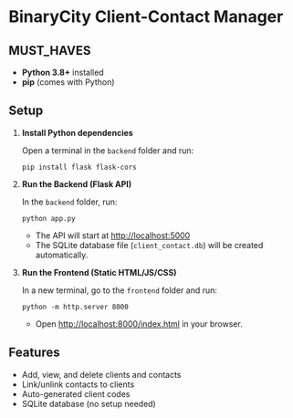 # BinaryCity Client-Contact Manager

## MUST_HAVES

- **Python 3.8+** installed
- **pip** (comes with Python)

## Setup

1. **Install Python dependencies**

   Open a terminal in the `backend` folder and run:

   ```
   pip install flask flask-cors
   ```

2. **Run the Backend (Flask API)**

   In the `backend` folder, run:

   ```
   python app.py
   ```

   - The API will start at [http://localhost:5000](http://localhost:5000)
   - The SQLite database file (`client_contact.db`) will be created automatically.

3. **Run the Frontend (Static HTML/JS/CSS)**

   In a new terminal, go to the `frontend` folder and run:

   ```
   python -m http.server 8000
   ```

   - Open [http://localhost:8000/index.html](http://localhost:8000/index.html) in your browser.

## Features

- Add, view, and delete clients and contacts
- Link/unlink contacts to clients
- Auto-generated client codes
- SQLite database (no setup needed)
